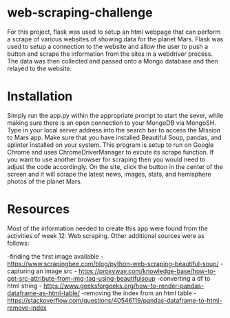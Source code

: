 # web-scraping-challenge

For this project, flask was used to setup an html webpage that can perform a scrape of various websites of showing data for the planet Mars.  Flask was used to setup a connection to the website and allow the user to push a button and scrape the information from the sites in a webdriver process.  The data was then collected and passed onto a Mongo database and then relayed to the website.  

# Installation
Simply run the app.py within the appropriate prompt to start the sever, while making sure there is an open connection to your MongoDB via MongoSH.  Type in your local server address into the search bar to access the Mission to Mars app. Make sure that you have installed Beautiful Soup, pandas, and splinter installed on your system.  This program is setup to run on Google Chrome and uses ChromeDriverManager to excute its scrape function.  If you want to use another browser for scraping then you would need to adjust the code accordingly.  On the site, click the button in the center of the screen and it will scrape the latest news, images, stats, and hemisphere photos of the planet Mars.

# Resources

Most of the information needed to create this app were found from the activities of week 12: Web scraping.  Other additional sources were as follows:

-finding the first image available - https://www.scrapingbee.com/blog/python-web-scraping-beautiful-soup/
-capturing an image src - https://proxyway.com/knowledge-base/how-to-get-src-attribute-from-img-tag-using-beautifulsoup
-converting a df to html string - https://www.geeksforgeeks.org/how-to-render-pandas-dataframe-as-html-table/
-removing the index from an html table -https://stackoverflow.com/questions/40546119/pandas-dataframe-to-html-remove-index
